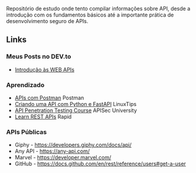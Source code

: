 Repositório de estudo onde tento compilar informações sobre API, desde a introdução com os fundamentos básicos até a importante prática de desenvolvimento seguro de APIs.


## Links

### Meus Posts no DEV.to

- [Introdução às WEB APIs](https://dev.to/brmartin/introducao-as-web-apis-1254)

### Aprendizado

- [APIs com Postman](https://academy.postman.com/) Postman
- [Criando uma API com Python e FastAPI](https://www.linuxtips.io/course/criando-site-api-python) LinuxTips
- [API Penetration Testing Course](https://university.apisec.ai/apisec-certified-expert) APISec University
- [Learn REST APIs](https://rapidapi.com/learn/rest) Rapid

### APIs Públicas

- Giphy - https://developers.giphy.com/docs/api/
- Any API - https://any-api.com/
- Marvel - https://developer.marvel.com/
- GitHub - https://docs.github.com/en/rest/reference/users#get-a-user
